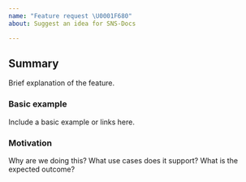 ```yaml
---
name: "Feature request \U0001F680"
about: Suggest an idea for SNS-Docs

---
```


## Summary

Brief explanation of the feature.

### Basic example

Include a basic example or links here.

### Motivation

Why are we doing this? What use cases does it support? What is the expected outcome?
